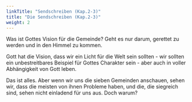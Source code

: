 ```yaml
---
linkTitle: "Sendschreiben (Kap.2-3)"
title: "Die Sendschreiben (Kap.2-3)"
weight: 2
---
```


Was ist Gottes Vision für die Gemeinde? 
Geht es nur darum, gerettet zu werden und in den Himmel zu kommen.

Gott hat die Vision, dass wir ein Licht für die Welt sein sollten - wir sollten ein unbestreitbares Beispiel für Gottes Charakter sein - aber auch in voller Abhängigkeit von Gott leben.

Das ist alles. Aber wenn wir uns die sieben Gemeinden anschauen, sehen wir, dass die meisten von ihnen Probleme haben, und die, die siegreich sind, sehen nicht einladend für uns aus. Doch warum?